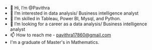 - 👋 Hi, I’m @Pavithra
- 👀 I’m interested in data analysis/ Business intelligence analyst
- 🌱 I’m skilled in Tableau, Power BI, Mysql, and Python.
- 💞️ I’m looking for a career as a data analysis/ Business intelligence analyst
- 📫 How to reach me - pavithra17860@gmail.com
- I'm a graduate of Master's in Mathematics.
<!---
Pavithradatascientist/Pavithradatascientist is a ✨ special ✨ repository because its `README.md` (this file) appears on your GitHub profile.
You can click the Preview link to take a look at your changes.
--->
